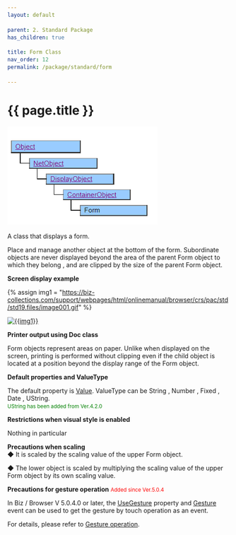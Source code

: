 ```yaml
---
layout: default

parent: 2. Standard Package
has_children: true

title: Form Class
nav_order: 12
permalink: /package/standard/form

---
```


# {{ page.title }}

<a href="/img/Package/Standard-Form.PNG" target="_blank">
<img src="/img/Package/Standard-Form.PNG" alt="login image"></a>

A class that displays a form.

 

Place and manage another object at the bottom of the form. Subordinate objects are never displayed beyond the area of ​​the parent Form object to which they belong , and are clipped by the size of the parent Form object.

**Screen display example**

{% assign img1 = "https://biz-collections.com/support/webpages/html/onlinemanual/browser/crs/pac/std/std19.files/image001.gif" %}

<a href="{{ img1 }}" target="_blank"> <img src="{{ img1 }}" alt="{{img1}}"></a>

**Printer output using Doc class**

Form objects represent areas on paper. Unlike when displayed on the screen, printing is performed without clipping even if the child object is located at a position beyond the display range of the Form object.

**Default properties and ValueType**
 

The default property is <a href="/package/standard/form/properties/value">Value</a>. ValueType can be String , Number , Fixed , Date , UString.
<br><small><span style="color:green">UString has been added from Ver.4.2.0</span></small>

**Restrictions when visual style is enabled**

Nothing in particular

**Precautions when scaling** <br>
◆ It is scaled by the scaling value of the upper Form object.

◆ The lower object is scaled by multiplying the scaling value of the upper Form object by its own scaling value.

**Precautions for gesture operation** <small><span style="color:red">Added since Ver.5.0.4</span></small>

In Biz / Browser V 5.0.4.0 or later, the <a href="/package/standard/form/properties/usegesture">UseGesture</a> property and <a href="/package/standard/form/events/gesture">Gesture</a> event can be used to get the gesture by touch operation as an event.

For details, please refer to <a href="/bizBrowserV/2/2-8/">Gesture operation</a>.